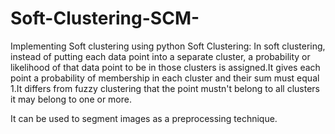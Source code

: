 # Soft-Clustering-SCM-
Implementing Soft clustering using python
Soft Clustering: In soft clustering, instead of putting each data point into a separate cluster, a probability or likelihood of that data point to be in those clusters is assigned.It gives each point a probability of membership in each cluster and their sum must equal 1.It differs from fuzzy clustering that the point mustn't belong to all clusters it may belong to one or more.

It can be used to segment images as a preprocessing technique.
